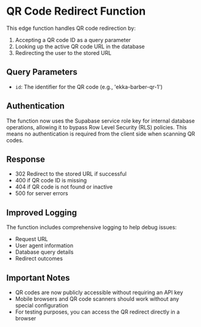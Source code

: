
# QR Code Redirect Function

This edge function handles QR code redirection by:
1. Accepting a QR code ID as a query parameter
2. Looking up the active QR code URL in the database
3. Redirecting the user to the stored URL

## Query Parameters
- `id`: The identifier for the QR code (e.g., 'ekka-barber-qr-1')

## Authentication
The function now uses the Supabase service role key for internal database operations, 
allowing it to bypass Row Level Security (RLS) policies. This means no authentication 
is required from the client side when scanning QR codes.

## Response
- 302 Redirect to the stored URL if successful
- 400 if QR code ID is missing
- 404 if QR code is not found or inactive
- 500 for server errors

## Improved Logging
The function includes comprehensive logging to help debug issues:
- Request URL
- User agent information
- Database query details
- Redirect outcomes

## Important Notes
- QR codes are now publicly accessible without requiring an API key
- Mobile browsers and QR code scanners should work without any special configuration
- For testing purposes, you can access the QR redirect directly in a browser
